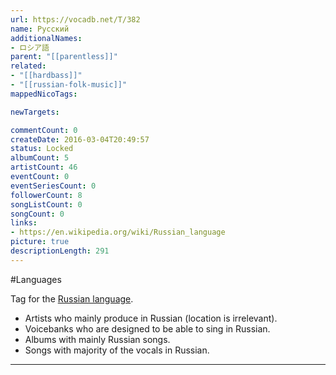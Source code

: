 ```yaml
---
url: https://vocadb.net/T/382
name: Русский
additionalNames: 
- ロシア語
parent: "[[parentless]]"
related:
- "[[hardbass]]"
- "[[russian-folk-music]]"
mappedNicoTags:

newTargets:

commentCount: 0
createDate: 2016-03-04T20:49:57
status: Locked
albumCount: 5
artistCount: 46
eventCount: 0
eventSeriesCount: 0
followerCount: 8
songListCount: 0
songCount: 0
links: 
- https://en.wikipedia.org/wiki/Russian_language
picture: true
descriptionLength: 291
---
```


#Languages

Tag for the [Russian language](https://en.wikipedia.org/wiki/Russian_language).

- Artists who mainly produce in Russian (location is irrelevant).
- Voicebanks who are designed to be able to sing in Russian.
- Albums with mainly Russian songs.
- Songs with majority of the vocals in Russian.

---

